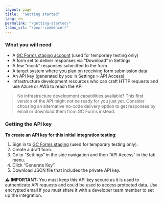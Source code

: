 ```yaml
---
layout: page
title:  "Getting started"
lang: en
permalink: "/getting-started/"
trans_url: "/pour-commencer/"
---
```


### What you will need

  - A [GC Forms staging account](https://forms-staging.cdssandbox.xyz/) (used for temporary testing only)
  - A form set to deliver responses via “Download” in Settings 
  - A few “mock” responses submitted to the form
  - A target system where you plan on receiving form submission data
  - An API key (generated by you in Settings > API Access) 
  - Infrastructure development resources who can craft HTTP requests and use Azure or AWS to reach the API

> No infrastructure development capabilities available? 
> This first version of the API might not be ready for you just yet. Consider choosing an alternative no-code delivery option to get responses by email or download them from GC Forms instead.

### Getting the API key 

**To create an API key for this initial integration testing:**
  1. Sign in to [GC Forms staging](https://forms-staging.cdssandbox.xyz/) (used for temporary testing only).
  2. Create a draft form.
  3. Go to “Settings” in the side navigation and then “API Access” in the tab menu.
  4. Click “Generate Key”.
  5. Download JSON file that includes the private API key.

:warning: **IMPORTANT:** You must keep this API key secure as it is used to authenticate API requests and could be used to access protected data. Use encrypted email if you must share it with a developer team member to set up the integration.
